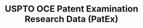 ---
bigquery: https://console.cloud.google.com/bigquery?p=patents-public-data&d=uspto_oce_pair&page=dataset
citation: 'Graham, S. Marco, A., and Miller, A. (2015). “The USPTO Patent Examination
  Research Dataset: A Window on the Process of Patent Examination.”'
contributors: Graham, S. Marco, A., Miller, A.
cost: None
description: The latest version of PatEx (referred to below as the 2020 release) contains
  detailed information on nearly 11.9 million publicly-viewable provisional and non-provisional
  patent applications to the USPTO and over 4.6 million Patent Cooperation Treaty
  (PCT) applications. It is based on data that OCE downloaded from the Patent Examination
  Data System (PEDS) in April, 2021. The PEDS data are sourced from Public PAIR. The
  first time that OCE used PEDS as the basis of PatEx was for the 2019 release. We
  took the PEDS data and organized it into the familiar PatEx data files, which are
  based on the organization of the Public PAIR portal. The data files include information
  on each application’s characteristics, prosecution history, continuation history,
  claims of foreign priority, patent term adjustment history, publication history,
  and correspondence address information.
documentation: 'For the 2019 and later releases, new technical documentation is available
  https://www.uspto.gov/sites/default/files/documents/PatEx-2019-Technical-Doc.pdf


  A document describing the 2014-2017 data sets is available and can be cited as:
  Graham, Stuart J.H. and Marco, Alan C. and Miller, Richard, The USPTO Patent Examination
  Research Dataset: A Window on the Process of Patent Examination (November 30, 2015).
  Available at SSRN: https://ssrn.com/abstract=2702637.'
last_edit: Mon, 04 Apr 2022 19:06:22 GMT
location: https://www.uspto.gov/ip-policy/economic-research/research-datasets/patent-examination-research-dataset-public-pair
maintained_by: EconomicsData@uspto.gov
related_publications: https://ssrn.com/abstract=29956744, https://ssrn.com/abstract=2702637
schema_fields: '[''event_description'', ''application_type'', ''event_code'', ''parent_filing_date'',
  ''correspondence_country_code'', ''foreign_parent_date'', ''application_number'',
  ''uspc_class'', ''uspc_subclass'', ''examiner_name_middle'', ''examiner_art_unit'',
  ''examiner_id'', ''wipo_pub_date'', ''correspondence_region_code'', ''child_application_number'',
  ''examiner_name_first'', ''examiner_name_last'', ''correspondence_region_name'',
  ''continuation_type'', ''status_description'', ''filing_date'', ''correspondence_street_line_2'',
  ''status_code'', ''correspondence_postal_code'', ''correspondence_country_name'',
  ''foreign_parent_id'', ''inventor_region_code'', ''disposal_type'', ''patent_issue_date'',
  ''atty_docket_number'', ''abandon_date'', ''patent_number'', ''application_number_pair'',
  ''parent_country'', ''sequence_number'', ''parent_country_code'', ''inventor_address_type'',
  ''file_location'', ''inventor_name_middle'', ''inventor_name_first'', ''inventor_rank'',
  ''child_filing_date'', ''parent_application_number'', ''inventor_name_last'', ''inventor_country_code'',
  ''inventor_country_name'', ''appl_status_code'', ''small_entity_indicator'', ''appl_status_date'',
  ''wipo_pub_number'', ''invention_title'', ''aia_first_to_file'', ''recorded_date'',
  ''customer_number'', ''earliest_pgpub_number'', ''correspondence_name_line_2'',
  ''earliest_pgpub_date'', ''confirm_number'', ''correspondence_street_line_1'', ''correspondence_city'',
  ''file_location_date'', ''invention_subject_matter'', ''correspondence_name_line_1'']'
shortname: patex
tags:
- patents
- legal
- history
terms_of_use: 'USPTO’s online databases are not designed or intended to be a source
  for bulk downloads of USPTO data when accessed through the website’s interfaces.
  Individuals, companies, IP addresses, or blocks of IP addresses who, in effect,
  deny or decrease service by generating unusually high numbers of database accesses
  (searches, pages, or hits), whether generated manually or in an automated fashion,
  may be denied access to USPTO servers without notice.


  Bulk data products may be separately obtained from the USPTO, either for free or
  at the cost of dissemination. For details, see information on Electronic Bulk Data
  Products: https://www.uspto.gov/learning-and-resources/electronic-bulk-data-products'
title: USPTO OCE Patent Examination Research Data (PatEx)
uuid: 4342caa7-23af-420c-b2f6-6088f133df6a
---